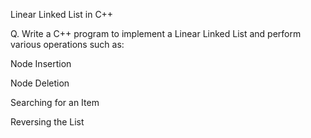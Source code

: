 Linear Linked List in C++

Q. Write a C++ program to implement a Linear Linked List and perform various operations such as:

Node Insertion

Node Deletion

Searching for an Item

Reversing the List

